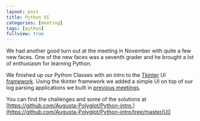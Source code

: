 ```yaml
---
layout: post
title: Python UI
categories: [meeting]
tags: [python]
fullview: true
---
```


We had another good turn out at the meeting in November with quite a few new faces.  One of the new faces was a seventh grader and he brought a lot of enthusiasm for learning Python.  

We finished up our Python Classes with an intro to the [Tkinter](http://effbot.org/tkinterbook/listbox.htm) UI [framework](http://en.wikipedia.org/wiki/Software_framework).  Using the tkinter framework we added a simple UI on top of our log parsing applications we built in [previous meetings](http://augusta-polyglot.github.io/meeting/2014/10/16/Python-Log-Challenges.html).  

You can find the challenges and some of the solutions at [https://github.com/Augusta-Polyglot/Python-intro.](https://github.com/Augusta-Polyglot/Python-intro/tree/master/UI)
